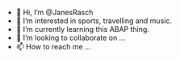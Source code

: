 - 👋 Hi, I’m @JanesRasch
- 👀 I’m interested in sports, travelling and music.
- 🌱 I’m currently learning this ABAP thing.
- 💞️ I’m looking to collaborate on ...
- 📫 How to reach me ...

<!---
JanesRasch/JanesRasch is a ✨ special ✨ repository because its `README.md` (this file) appears on your GitHub profile.
You can click the Preview link to take a look at your changes.
--->
